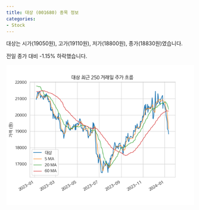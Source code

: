 ```yaml
---
title: 대상 (001680) 종목 정보
categories:
- Stock
---
```


대상는 시가(19050원), 고가(19110원), 저가(18800원), 종가(18830원)였습니다.

전일 종가 대비 -1.15% 하락했습니다.

<!-- more -->

![001680](/assets/stock_images/001680.png)